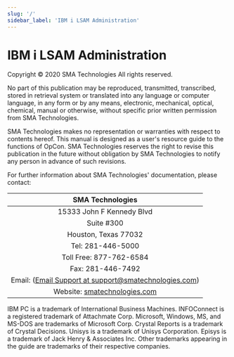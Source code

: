 ```yaml
---
slug: '/'
sidebar_label: 'IBM i LSAM Administration'
---
```


# IBM i LSAM Administration

Copyright © 2020 SMA Technologies
All rights reserved.

No part of this publication may be reproduced, transmitted, transcribed, stored in retrieval system or translated into any language or computer language, in any form or by any means, electronic, mechanical, optical, chemical, manual or otherwise, without specific prior written permission from SMA Technologies. 

SMA Technologies makes no representation or warranties with respect to contents hereof. This manual is designed as a user's resource guide to the functions of OpCon. SMA Technologies reserves the right to revise this publication in the future without obligation by SMA Technologies to notify any person in advance of such revisions.

For further information about SMA Technologies' documentation, please contact:

| SMA Technologies |
| :--------------: |
| 15333 John F Kennedy Blvd |
| Suite #300 |
| Houston, Texas 77032 |
| Tel: 281-446-5000 |
| Toll Free: 877-762-6584 |
| Fax: 281-446-7492 |
| Email: (<a href="mailto:support@smatechnologies.com">Email Support at support@smatechnologies.com</a>) |
| Website: [smatechnologies.com](https://smatechnologies.com/) |


IBM PC is a trademark of International Business Machines.
INFOConnect is a registered trademark of Attachmate Corp.
Microsoft, Windows, MS, and MS-DOS are trademarks of Microsoft Corp.
Crystal Reports is a trademark of Crystal Decisions.
Unisys is a trademark of Unisys Corporation.
Episys is a trademark of Jack Henry & Associates Inc.
Other trademarks appearing in the guide are trademarks of their respective companies.